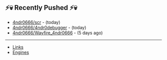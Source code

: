 ## ⚡💀 Recently Pushed ⚡💀


- [4ndr0666/scr](https://github.com/4ndr0666/scr) - (today)
- [4ndr0666/4ndr0debugger](https://github.com/4ndr0666/4ndr0debugger) - (today)
- [4ndr0666/Wayfire_4ndr0666](https://github.com/4ndr0666/Wayfire_4ndr0666) - (5 days ago)

---
- [Links](https://github.com/4ndr0666/Links/blob/main/README.md)        
- [Engines](https://github.com/hoothin/SearchJumper/discussions/73)    

